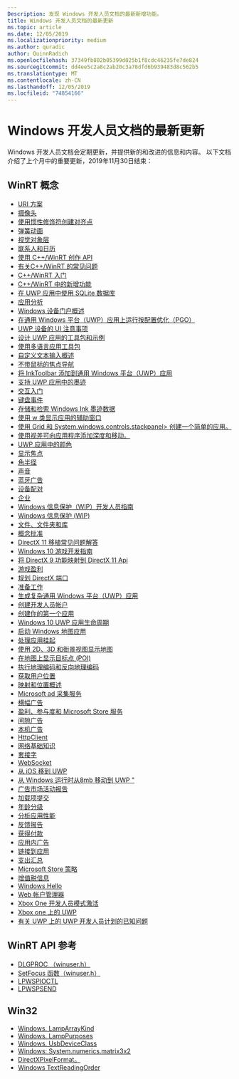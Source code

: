 ```yaml
---
Description: 发现 Windows 开发人员文档的最新新增功能。
title: Windows 开发人员文档的最新更新
ms.topic: article
ms.date: 12/05/2019
ms.localizationpriority: medium
ms.author: quradic
author: QuinnRadich
ms.openlocfilehash: 37349fb802b05399d025b1f8cdc46235fe7de824
ms.sourcegitcommit: dd4ee5c2a8c2ab20c3a78dfd6b939483d8c562b5
ms.translationtype: MT
ms.contentlocale: zh-CN
ms.lasthandoff: 12/05/2019
ms.locfileid: "74854166"
---
```

# <a name="latest-updates-to-the-windows-developer-docs"></a>Windows 开发人员文档的最新更新


Windows 开发人员文档会定期更新，并提供新的和改进的信息和内容。 以下文档介绍了上个月中的重要更新，2019年11月30日结束：


## <a name="winrt-conceptual"></a>WinRT 概念

<ul>
<li><a href="https://docs.microsoft.com/windows/uwp/app-resources/uri-schemes">URI 方案</a></li>
<li><a href="https://docs.microsoft.com/windows/uwp/audio-video-camera/camera">摄像头</a></li>
<li><a href="https://docs.microsoft.com/windows/uwp/composition/inertia-modifiers">使用惯性修饰符创建对齐点</a></li>
<li><a href="https://docs.microsoft.com/windows/uwp/composition/spring-animations">弹簧动画</a></li>
<li><a href="https://docs.microsoft.com/windows/uwp/composition/visual-layer">视觉对象层</a></li>
<li><a href="https://docs.microsoft.com/windows/uwp/contacts-and-calendar/index">联系人和日历</a></li>
<li><a href="https://docs.microsoft.com/windows/uwp/cpp-and-winrt-apis/author-apis">使用 C++/WinRT 创作 API</a></li>
<li><a href="https://docs.microsoft.com/windows/uwp/cpp-and-winrt-apis/faq">有关C++/WinRT 的常见问题</a></li>
<li><a href="https://docs.microsoft.com/windows/uwp/cpp-and-winrt-apis/get-started">C++/WinRT 入门</a></li>
<li><a href="https://docs.microsoft.com/windows/uwp/cpp-and-winrt-apis/news">C++/WinRT 中的新增功能</a></li>
<li><a href="https://docs.microsoft.com/windows/uwp/data-access/sqlite-databases">在 UWP 应用中使用 SQLite 数据库</a></li>
<li><a href="https://docs.microsoft.com/windows/uwp/debug-test-perf/app-analysis">应用分析</a></li>
<li><a href="https://docs.microsoft.com/windows/uwp/debug-test-perf/device-portal">Windows 设备门户概述</a></li>
<li><a href="https://docs.microsoft.com/windows/uwp/debug-test-perf/pgo-for-uwp">在通用 Windows 平台（UWP）应用上运行按配置优化（PGO）</a></li>
<li><a href="https://docs.microsoft.com/windows/uwp/design/devices/index">UWP 设备的 UI 注意事项</a></li>
<li><a href="https://docs.microsoft.com/windows/uwp/design/downloads/index">设计 UWP 应用的工具包和示例</a></li>
<li><a href="https://docs.microsoft.com/windows/uwp/design/globalizing/use-mat">使用多语言应用工具包</a></li>
<li><a href="https://docs.microsoft.com/windows/uwp/design/input/custom-text-input">自定义文本输入概述</a></li>
<li><a href="https://docs.microsoft.com/windows/uwp/design/input/focus-navigation">不带鼠标的焦点导航</a></li>
<li><a href="https://docs.microsoft.com/windows/uwp/design/input/ink-toolbar">将 InkToolbar 添加到通用 Windows 平台（UWP）应用</a></li>
<li><a href="https://docs.microsoft.com/windows/uwp/design/input/ink-walkthrough">支持 UWP 应用中的墨迹</a></li>
<li><a href="https://docs.microsoft.com/windows/uwp/design/input/input-primer">交互入门</a></li>
<li><a href="https://docs.microsoft.com/windows/uwp/design/input/keyboard-events">键盘事件</a></li>
<li><a href="https://docs.microsoft.com/windows/uwp/design/input/save-and-load-ink">存储和检索 Windows Ink 墨迹数据</a></li>
<li><a href="https://docs.microsoft.com/windows/uwp/design/layout/application-view">使用 w 类显示应用的辅助窗口</a></li>
<li><a href="https://docs.microsoft.com/windows/uwp/design/layout/grid-tutorial">使用 Grid 和 System.windows.controls.stackpanel> 创建一个简单的应用。</a></li>
<li><a href="https://docs.microsoft.com/windows/uwp/design/motion/parallax">使用视差可向应用程序添加深度和移动。</a></li>
<li><a href="https://docs.microsoft.com/windows/uwp/design/style/color">UWP 应用中的颜色</a></li>
<li><a href="https://docs.microsoft.com/windows/uwp/design/style/reveal-focus">显示焦点</a></li>
<li><a href="https://docs.microsoft.com/windows/uwp/design/style/rounded-corner">角半径</a></li>
<li><a href="https://docs.microsoft.com/windows/uwp/design/style/sound">声音</a></li>
<li><a href="https://docs.microsoft.com/windows/uwp/devices-sensors/ble-beacon">蓝牙广告</a></li>
<li><a href="https://docs.microsoft.com/windows/uwp/devices-sensors/pair-devices">设备配对</a></li>
<li><a href="https://docs.microsoft.com/windows/uwp/enterprise/index">企业</a></li>
<li><a href="https://docs.microsoft.com/windows/uwp/enterprise/wip-dev-guide">Windows 信息保护（WIP）开发人员指南</a></li>
<li><a href="https://docs.microsoft.com/windows/uwp/enterprise/wip-hub">Windows 信息保护 (WIP)</a></li>
<li><a href="https://docs.microsoft.com/windows/uwp/files/index">文件、文件夹和库</a></li>
<li><a href="https://docs.microsoft.com/windows/uwp/gaming/concept-approval">概念批准</a></li>
<li><a href="https://docs.microsoft.com/windows/uwp/gaming/directx-porting-faq">DirectX 11 移植常见问题解答</a></li>
<li><a href="https://docs.microsoft.com/windows/uwp/gaming/e2e">Windows 10 游戏开发指南</a></li>
<li><a href="https://docs.microsoft.com/windows/uwp/gaming/feature-mapping">将 DirectX 9 功能映射到 DirectX 11 Api</a></li>
<li><a href="https://docs.microsoft.com/windows/uwp/gaming/monetization-for-games">游戏盈利</a></li>
<li><a href="https://docs.microsoft.com/windows/uwp/gaming/plan-your-directx-port">规划 DirectX 端口</a></li>
<li><a href="https://docs.microsoft.com/windows/uwp/get-started/get-set-up">准备工作</a></li>
<li><a href="https://docs.microsoft.com/windows/uwp/get-started/plan-your-app">生成复杂通用 Windows 平台（UWP）应用</a></li>
<li><a href="https://docs.microsoft.com/windows/uwp/get-started/sign-up">创建开发人员帐户</a></li>
<li><a href="https://docs.microsoft.com/windows/uwp/get-started/your-first-app">创建你的第一个应用</a></li>
<li><a href="https://docs.microsoft.com/windows/uwp/launch-resume/app-lifecycle">Windows 10 UWP 应用生命周期</a></li>
<li><a href="https://docs.microsoft.com/windows/uwp/launch-resume/launch-maps-app">启动 Windows 地图应用</a></li>
<li><a href="https://docs.microsoft.com/windows/uwp/launch-resume/suspend-an-app">处理应用挂起</a></li>
<li><a href="https://docs.microsoft.com/windows/uwp/maps-and-location/display-maps">使用 2D、3D 和街景视图显示地图</a></li>
<li><a href="https://docs.microsoft.com/windows/uwp/maps-and-location/display-poi">在地图上显示目标点 (POI)</a></li>
<li><a href="https://docs.microsoft.com/windows/uwp/maps-and-location/geocoding">执行地理编码和反向地理编码</a></li>
<li><a href="https://docs.microsoft.com/windows/uwp/maps-and-location/get-location">获取用户位置</a></li>
<li><a href="https://docs.microsoft.com/windows/uwp/maps-and-location/index">映射和位置概述</a></li>
<li><a href="https://docs.microsoft.com/windows/uwp/monetize/ad-mediation-service">Microsoft ad 采集服务</a></li>
<li><a href="https://docs.microsoft.com/windows/uwp/monetize/banner-ads">横幅广告</a></li>
<li><a href="https://docs.microsoft.com/windows/uwp/monetize/index">盈利、参与度和 Microsoft Store 服务</a></li>
<li><a href="https://docs.microsoft.com/windows/uwp/monetize/interstitial-ads">间隙广告</a></li>
<li><a href="https://docs.microsoft.com/windows/uwp/monetize/native-ads">本机广告</a></li>
<li><a href="https://docs.microsoft.com/windows/uwp/networking/httpclient">HttpClient</a></li>
<li><a href="https://docs.microsoft.com/windows/uwp/networking/networking-basics">网络基础知识</a></li>
<li><a href="https://docs.microsoft.com/windows/uwp/networking/sockets">套接字</a></li>
<li><a href="https://docs.microsoft.com/windows/uwp/networking/websockets">WebSocket</a></li>
<li><a href="https://docs.microsoft.com/windows/uwp/porting/ios-to-uwp-root">从 iOS 移到 UWP</a></li>
<li><a href="https://docs.microsoft.com/windows/uwp/porting/w8x-to-uwp-root">从 Windows 运行时从8mb 移动到 UWP "</a></li>
<li><a href="https://docs.microsoft.com/windows/uwp/publish/ad-campaign-report">广告市场活动报告</a></li>
<li><a href="https://docs.microsoft.com/windows/uwp/publish/add-on-submissions">加载项提交</a></li>
<li><a href="https://docs.microsoft.com/windows/uwp/publish/age-ratings">年龄分级</a></li>
<li><a href="https://docs.microsoft.com/windows/uwp/publish/analytics">分析应用性能</a></li>
<li><a href="https://docs.microsoft.com/windows/uwp/publish/feedback-report">反馈报告</a></li>
<li><a href="https://docs.microsoft.com/windows/uwp/publish/getting-paid-apps">获得付款</a></li>
<li><a href="https://docs.microsoft.com/windows/uwp/publish/in-app-ads">应用内广告</a></li>
<li><a href="https://docs.microsoft.com/windows/uwp/publish/link-to-your-app">链接到应用</a></li>
<li><a href="https://docs.microsoft.com/windows/uwp/publish/payout-summary">支出汇总</a></li>
<li><a href="https://docs.microsoft.com/windows/uwp/publish/store-policies">Microsoft Store 策略</a></li>
<li><a href="https://docs.microsoft.com/windows/uwp/publish/vat-info">增值税信息</a></li>
<li><a href="https://docs.microsoft.com/windows/uwp/security/microsoft-passport">Windows Hello</a></li>
<li><a href="https://docs.microsoft.com/windows/uwp/security/web-account-manager">Web 帐户管理器</a></li>
<li><a href="https://docs.microsoft.com/windows/uwp/xbox-apps/devkit-activation">Xbox One 开发人员模式激活</a></li>
<li><a href="https://docs.microsoft.com/windows/uwp/xbox-apps/index">Xbox one 上的 UWP</a></li>
<li><a href="https://docs.microsoft.com/windows/uwp/xbox-apps/known-issues">有关 UWP 上的 UWP 开发人员计划的已知问题</a></li>
</ul>



## <a name="winrt-api-reference"></a>WinRT API 参考

<ul>
<li><a href="https://docs.microsoft.com/windows/win32/api/winuser/nc-winuser-dlgproc">DLGPROC （winuser.h）</a></li>
<li><a href="https://docs.microsoft.com/windows/win32/api/winuser/nf-winuser-setfocus">SetFocus 函数（winuser.h）</a></li>
<li><a href="https://docs.microsoft.com/windows/win32/api/ws2spi/nc-ws2spi-lpwspioctl">LPWSPIOCTL</a></li>
<li><a href="https://docs.microsoft.com/windows/win32/api/ws2spi/nc-ws2spi-lpwspsend">LPWSPSEND</a></li>
</ul>

## <a name="win32"></a>Win32

<ul>
<li><a href="https://docs.microsoft.com/uwp/api/windows.devices.lights.lamparraykind">Windows. LampArrayKind</a></li>
<li><a href="https://docs.microsoft.com/uwp/api/windows.devices.lights.lamppurposes">Windows. LampPurposes</a></li>
<li><a href="https://docs.microsoft.com/uwp/api/windows.devices.usb.usbdeviceclass">Windows. UsbDeviceClass</a></li>
<li><a href="https://docs.microsoft.com/uwp/api/windows.foundation.numerics.matrix3x2">Windows: System.numerics.matrix3x2</a></li>
<li><a href="https://docs.microsoft.com/uwp/api/windows.graphics.directx.directxpixelformat">DirectXPixelFormat。</a></li>
<li><a href="https://docs.microsoft.com/uwp/api/windows.ui.xaml.textreadingorder">Windows TextReadingOrder</a></li>
</ul>
